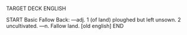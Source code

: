 TARGET DECK
ENGLISH

START
Basic
Fallow
Back: —adj. 1 (of land) ploughed but left unsown. 2 uncultivated. —n. Fallow land. [old english]
END
